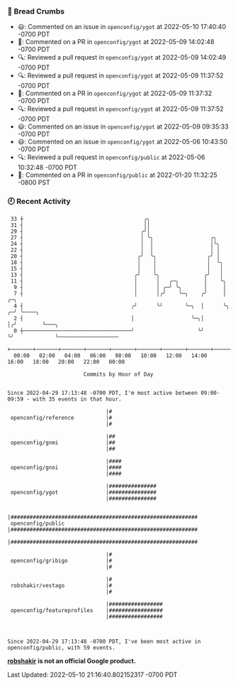 ### 🍞 Bread Crumbs

 * 😃: Commented on an issue in `openconfig/ygot` at 2022-05-10 17:40:40 -0700 PDT
 * 💬: Commented on a PR in  `openconfig/ygot` at 2022-05-09 14:02:48 -0700 PDT
 * 🔍: Reviewed a pull request in  `openconfig/ygot` at 2022-05-09 14:02:49 -0700 PDT
 * 🔍: Reviewed a pull request in  `openconfig/ygot` at 2022-05-09 11:37:52 -0700 PDT
 * 💬: Commented on a PR in  `openconfig/ygot` at 2022-05-09 11:37:32 -0700 PDT
 * 🔍: Reviewed a pull request in  `openconfig/ygot` at 2022-05-09 11:37:52 -0700 PDT
 * 😃: Commented on an issue in `openconfig/ygot` at 2022-05-09 09:35:33 -0700 PDT
 * 😃: Commented on an issue in `openconfig/ygot` at 2022-05-06 10:43:50 -0700 PDT
 * 🔍: Reviewed a pull request in  `openconfig/public` at 2022-05-06 10:32:48 -0700 PDT
 * 💬: Commented on a PR in  `openconfig/public` at 2022-01-20 11:32:25 -0800 PST

### 🕘 Recent Activity
```
 33 ┼                                      ╭╮
 31 ┤                                      ││
 29 ┤                                     ╭╯│
 27 ┤                                     │ ╰╮                  ╭╮
 24 ┤                                     │  │                  │╰╮
 22 ┤                                     │  │                  │ │
 20 ┤                                    ╭╯  ╰╮                ╭╯ │
 18 ┤                                    │    │                │  ╰╮
 15 ┤                                    │    │                │   │
 13 ┤                                   ╭╯    ╰╮              ╭╯   │
 11 ┤                                   │      │   ╭─╮        │    ╰╮
  9 ┤                                   │      │ ╭─╯ ╰╮       │     │
  7 ┤                                   │      │╭╯    ╰─╮    ╭╯     │    ╭─╮
  4 ┤                                  ╭╯      ╰╯       ╰─╮  │      ╰╮ ╭─╯ ╰────╮
  2 ┤                                  │                  ╰─╮│       │╭╯        ╰───╮
  0 ┼──────────────────────────────────╯                    ╰╯       ╰╯             ╰───────────────────
    +───────+───────+───────+───────+───────+───────+───────+───────+───────+───────+───────+───────+────
  00:00   02:00   04:00   06:00   08:00   10:00   12:00   14:00   16:00   18:00   20:00   22:00   00:00   

						Commits by Hour of Day


Since 2022-04-29 17:13:48 -0700 PDT, I'm most active between 09:00-09:59 - with 35 events in that hour.

```



```
                               |#
 openconfig/reference          |#
                               |#

                               |##
 openconfig/gnmi               |##
                               |##

                               |####
 openconfig/gnoi               |####
                               |####

                               |###############
 openconfig/ygot               |###############
                               |###############

                               |###########################################################
 openconfig/public             |###########################################################
                               |###########################################################

                               |#
 openconfig/gribigo            |#
                               |#

                               |#
 robshakir/vestago             |#
                               |#

                               |#################
 openconfig/featureprofiles    |#################
                               |#################



Since 2022-04-29 17:13:48 -0700 PDT, I've been most active in openconfig/public, with 59 events.

```
**[robshakir](mailto:robjs@google.com) is not an official Google product.**  


Last Updated: 2022-05-10 21:16:40.802152317 -0700 PDT
